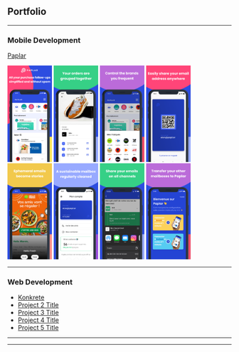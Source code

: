 ## Portfolio

---

### Mobile Development 

[Paplar](https://paplar.co)
<div>
<img src="images/paplar/1.png" width="100"/>
<img src="images/paplar/2.png" width="100"/>
<img src="images/paplar/3.png" width="100"/>
<img src="images/paplar/4.png" width="100"/>
</div><div>
<img src="images/paplar/5.png" width="100"/>
<img src="images/paplar/6.png" width="100"/>
<img src="images/paplar/7.png" width="100"/>
<img src="images/paplar/8.png" width="100"/>
</div>

---

### Web Development

- [Konkrete](https://app.konkretedao.com/)
- [Project 2 Title](http://example.com/)
- [Project 3 Title](http://example.com/)
- [Project 4 Title](http://example.com/)
- [Project 5 Title](http://example.com/)

---




---
